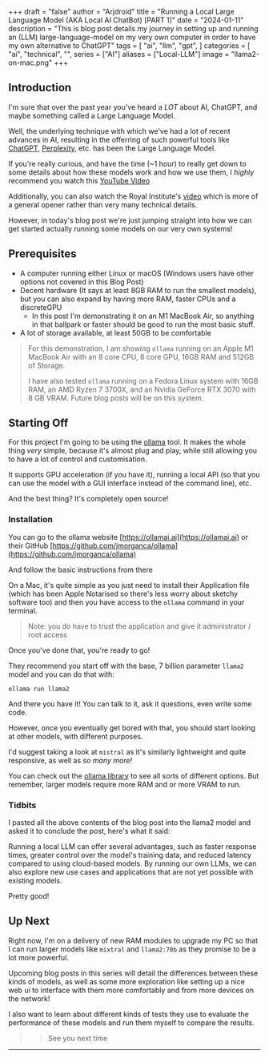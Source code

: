 +++
draft = "false"
author = "Arjdroid"
title = "Running a Local Large Language Model (AKA Local AI ChatBot) \[PART 1\]"
date = "2024-01-11"
description = "This is blog post details my journey in setting up and running an (LLM) large-language-model on my very own computer in order to have my own alternative to ChatGPT"
tags = [
    "ai",
    "llm",
    "gpt",
]
categories = [
    "ai",
    "technical",
    "",
series = ["AI"]
aliases = ["Local-LLM"]
image = "llama2-on-mac.png"
+++

## Introduction

I'm sure that over the past year you've heard a _LOT_ about AI, ChatGPT, and maybe something called a Large Language Model.

Well, the underlying technique with which we've had a lot of recent advances in AI, resulting in the offerring of such powerful tools like [ChatGPT](https://chat.openai.com), [Perplexity](https://perplexity.ai), etc. has been the Large Language Model.

If you're really curious, and have the time (~1 hour) to really get down to some details about how these models work and how we use them, I _highly_ recommend you watch this [YouTube Video](https://youtu.be/zjkBMFhNj_g?si=AHkn0iOyrgwREBNK)

Additionally, you can also watch the Royal Institute's [video](https://www.youtube.com/watch?v=b76gsOSkHB4) which is more of a general opener rather than very many technical details.

However, in today's blog post we're just jumping straight into how we can get started actually running some models on our very own systems!

## Prerequisites

* A computer running either Linux or macOS (Windows users have other options not covered in this Blog Post)
* Decent hardware (It says at least 8GB RAM to run the smallest models), but you can also expand by having more RAM, faster CPUs and a discreteGPU
  * In this post I'm demonstrating it on an M1 MacBook Air, so anything in that ballpark or faster should be good to run the most basic stuff.
* A lot of storage available, at least 50GB to be comfortable

> For this demonstration, I am showing `ollama` running on an Apple M1 MacBook Air with an 8 core CPU, 8 core GPU, 16GB RAM and 512GB of Storage.
>
> I have also tested `ollama` running on a Fedora Linux system with 16GB RAM, an AMD Ryzen 7 3700X, and an Nvidia GeForce RTX 3070 with 8 GB VRAM. Future blog posts will be on this system.

## Starting Off

For this project I'm going to be using the [ollama](https://ollama.ai) tool. It makes the whole thing _very_ simple, because it's almost plug and play, while still allowing you to have a lot of control and customisation. 

It supports GPU acceleration (if you have it), running a local API (so that you can use the model with a GUI interface instead of the command line), etc.

And the best thing? It's completely open source!

### Installation

You can go to the ollama website [https://ollamai.ai](https://ollamai.ai) or their GitHub [https://github.com/jmorganca/ollama](https://github.com/jmorganca/ollama)

And follow the basic instructions from there

On a Mac, it's quite simple as you just need to install their Application file (which has been Apple Notarised so there's less worry about sketchy software too) and then you have access to the `ollama` command in your terminal.

> Note: you do have to trust the application and give it administrator / root access

Once you've done that, you're ready to go!

They recommend you start off with the base, 7 billion parameter `llama2` model and you can do that with:

`ollama run llama2`

And there you have it! You can talk to it, ask it questions, even write some code.

However, once you eventually get bored with that, you should start looking at other models, with different purposes.

I'd suggest taking a look at `mistral` as it's similarly lightweight and quite responsive, as well as _so many more!_

You can check out the [ollama library](https://ollama.ai/library) to see all sorts of different options. But remember, larger models require more RAM and or more VRAM to run.

### Tidbits

I pasted all the above contents of the blog post into the llama2 model and asked it to conclude the post, here's what it said:

Running a local LLM can offer several advantages, such as faster response times, greater 
control over the model's training data, and reduced latency compared to using cloud-based 
models. By running our own LLMs, we can also explore new use cases and applications that are 
not yet possible with existing models.

Pretty good!

## Up Next
Right now, I'm on a delivery of new RAM modules to upgrade my PC so that I can run larger models like `mixtral` and `llama2:70b` as they promise to be a lot more powerful.

Upcoming blog posts in this series will detail the differences between these kinds of models, as well as some more exploration like setting up a nice web ui to interface with them more comfortably and from more devices on the network!

I also want to learn about different kinds of tests they use to evaluate the performance of these models and run them myself to compare the results.

>> See you next time

---